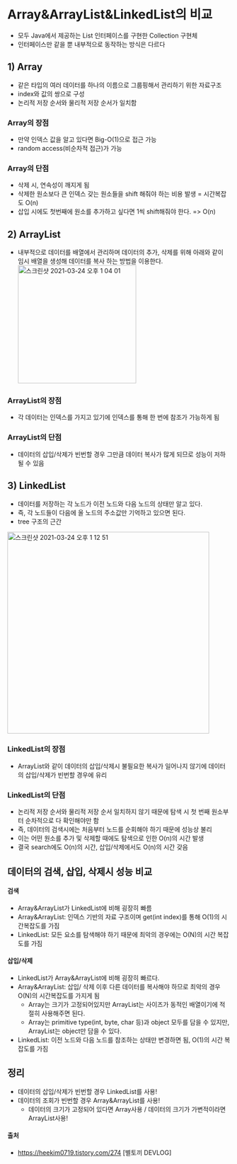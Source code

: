 # Array&ArrayList&LinkedList의 비교
- 모두 Java에서 제공하는 List 인터페이스를 구현한 Collection 구현체
- 인터페이스만 같을 뿐 내부적으로 동작하는 방식은 다르다

## 1) Array
- 같은 타입의 여러 데이터를 하나의 이름으로 그룹핑해서 관리하기 위한 자료구조
- index와 값의 쌍으로 구성
- 논리적 저장 순서와 물리적 저장 순서가 일치함

### Array의 장점
- 만약 인덱스 값을 알고 있다면 Big-O(1)으로 접근 가능
- random access(비순차적 접근)가 가능

### Array의 단점
- 삭제 시, 연속성이 깨지게 됨
- 삭제한 원소보다 큰 인덱스 갖는 원소들을 shift 해줘야 하는 비용 발생 = 시간복잡도 O(n)
- 삽입 시에도 첫번째에 원소를 추가하고 싶다면 1씩 shift해줘야 한다. => O(n)

## 2) ArrayList
- 내부적으로 데이터를 배열에서 관리하며 데이터의 추가, 삭제를 위해 아래와 같이 임시 배열을 생성해 데이터를 복사 하는 방법을 이용한다.
<img width="267" alt="스크린샷 2021-03-24 오후 1 04 01" src="https://user-images.githubusercontent.com/44339530/112253020-6827e380-8ca1-11eb-926c-26e0801951a2.png"><br>

### ArrayList의 장점
- 각 데이터는 인덱스를 가지고 있기에 인덱스를 통해 한 번에 참조가 가능하게 됨

### ArrayList의 단점
- 데이터의 삽입/삭제가 빈번할 경우 그만큼 데이터 복사가 많게 되므로 성능이 저하 될 수 있음

## 3) LinkedList
- 데이터를 저장하는 각 노드가 이전 노드와 다음 노드의 상태만 알고 있다.
- 즉, 각 노드들이 다음에 올 노드의 주소값만 기억하고 있으면 된다.
- tree 구조의 근간
<img width="456" alt="스크린샷 2021-03-24 오후 1 12 51" src="https://user-images.githubusercontent.com/44339530/112253752-a40f7880-8ca2-11eb-81ce-495a562d717a.png">

### LinkedList의 장점
- ArrayList와 같이 데이터의 삽입/삭제시 불필요한 복사가 일어나지 않기에 데이터의 삽입/삭제가 빈번할 경우에 유리

### LinkedList의 단점
- 논리적 저장 순서와 물리적 저장 순서 일치하지 않기 때문에 탐색 시 첫 번째 원소부터 순차적으로 다 확인해야만 함
- 즉, 데이터의 검색시에는 처음부터 노드를 순회해야 하기 때문에 성능상 불리
- 이는 어떤 원소를 추가 및 삭제할 때에도 탐색으로 인한 O(n)의 시간 발생
- 결국 search에도 O(n)의 시간, 삽입/삭제에서도 O(n)의 시간 갖음

## 데이터의 검색, 삽입, 삭제시 성능 비교

#### 검색
- Array&ArrayList가 LinkedList에 비해 굉장히 빠름
- Array&ArrayList: 인덱스 기반의 자료 구조이며 get(int index)를 통해 O(1)의 시간복잡도를 가짐
- LinkedList: 모든 요소를 탐색해야 하기 때문에 최악의 경우에는 O(N)의 시간 복잡도를 가짐

#### 삽입/삭제
- LinkedList가 Array&ArrayList에 비해 굉장히 빠르다.
- Array&ArrayList: 삽입/ 삭제 이후 다른 데이터를 복사해야 하므로 최악의 경우 O(N)의 시간복잡도를 가지게 됨
    - Array는 크기가 고정되어있지만 ArrayList는 사이즈가 동적인 배열이기에 적절히 사용해주면 된다.
    - Array는 primitive type(int, byte, char 등)과 object 모두를 담을 수 있지만, ArrayList는 object만 담을 수 있다.
- LinkedList: 이전 노드와 다음 노드를 참조하는 상태만 변경하면 됨, O(1)의 시간 복잡도를 가짐

## 정리
- 데이터의 삽입/삭제가 빈번할 경우 LinkedList를 사용!
- 데이터의 조회가 빈번할 경우 Array&ArrayList를 사용!
    - 데이터의 크기가 고정되어 있다면 Array사용 / 데이터의 크기가 가변적이라면 ArrayList사용!

#### 출처
- https://heekim0719.tistory.com/274 [별토끼 DEVLOG]